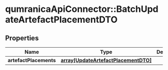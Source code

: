 # qumranicaApiConnector::BatchUpdateArtefactPlacementDTO

## Properties
Name | Type | Description | Notes
------------ | ------------- | ------------- | -------------
**artefactPlacements** | [**array[UpdateArtefactPlacementDTO]**](UpdateArtefactPlacementDTO.md) |  | 


